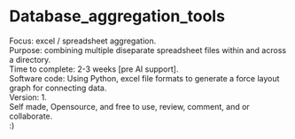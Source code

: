 # Database_aggregation_tools
Focus: excel / spreadsheet aggregation.   \
Purpose: combining multiple diseparate spreadsheet files within and across a directory.  \
Time to complete: 2-3 weeks [pre AI support].  \
Software code: Using Python, excel file formats to generate a force layout graph for connecting data.  \
Version: 1.  \
Self made, Opensource, and free to use, review, comment, and or collaborate.  \
:)
